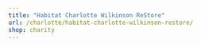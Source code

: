 ```yaml
---
title: "Habitat Charlotte Wilkinson ReStore"
url: /charlotte/habitat-charlotte-wilkinson-restore/
shop: charity
---
```

